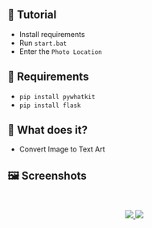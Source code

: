 ## 📝 Tutorial
* Install requirements
* Run `start.bat`
* Enter the `Photo Location`

## 📎 Requirements
* `pip install pywhatkit`
* `pip install flask`

## 🚀 What does it?
- Convert Image to Text Art

## 🖼️ Screenshots
<br />
<p align="center">
  <a href="https://github.com/LilArta">
    <img src="https://cdn.discordapp.com/attachments/648262963765182464/946238131882033192/1.png">
    <img src="https://cdn.discordapp.com/attachments/648262963765182464/946228293630320670/file.png">
  </a>
</p>
